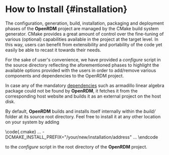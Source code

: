 How to Install    {#installation}
==============

The configuration, generation, build, installation, packaging and deployment phases of the
<b>OpenRDM</b> project are managed by the CMake build system generator. CMake provides a
great amount of control over the fine-tuning of various (optional) capabilities available in
the project at the target level. In this way, users can benefit from extensibility and
portability of the code yet easily be able to recast it towards their needs.

For the sake of user's convenience, we have provided a <i>configure</i> script
in the source directory reflecting the aforementioned phases to highlight the 
available options provided with the users in order to add/remove various components
and dependencies to the OpenRDM project.

In case any of the mandatory [dependencies](https://sinamostafanejad.github.io/OpenRDM/dependencies.html)
such as armadillo linear algebra package could not be found by <b>OpenRDM</b>, it fetches it from the
corresponding host website and builds it as an external project on the host disk.

By default, <b>OpenRDM</b> builds and installs itself internally within the <i>build/</i>
folder at its source root directory. Feel free to install it at any other location on your 
system by adding

\code{.cmake}
...
-DCMAKE_INSTALL_PREFIX="/your/new/installation/address"
...
\endcode

to the <i>configure</i> script in the root directory of the <b>OpenRDM</b> project.
